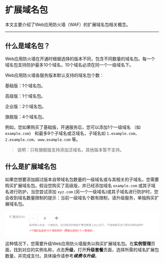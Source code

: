# 扩展域名包

本文主要介绍了Web应用防火墙（WAF）的扩展域名包相关概念。

****

## **什么是域名包**？

Web应用防火墙在开通时根据选择的版本不同，包含不同数量的域名包。每一个域名包支持防护最多10个域名，10个域名必须在同一个一级域名下。

Web应用防火墙各服务版本默认支持的域名包个数：

基础版：1个域名包。

高级版：1个域名包。

企业版：2个域名包。

旗舰版：4个域名包。

例如，您如果购买了基础版，开通服务后，您可以添加1个一级域名 （如`example.com`） 和最多9个子域名或泛域名，子域名如 `1.example.com`、`2.example.com`、`www.example.com` 等。

> 说明：只有旗舰版支持添加泛域名，其他版本暂不支持。



## 什么是扩展域名包

如果您想要添加超过版本自带域名包数量的一级域名或与其相关的子域名，您需要购买扩展域名包。假设您购买了高级版，并已经添加域名  `example.com` 或其子域名进行防护，当您尝试添加  `xyz.com` (另一个一级域名)或其子域名进行防护时，您会收到域名数量限制的提示：当前一级域名个数有限制，请升级服务，单独购买扩展域名包。

![image](../../../..\image\WAF\price-image\WAF-Buy-Names-More.png)

这种情况下，您需要升级Web应用防火墙服务以购买扩展域名包。在**实例管理**页面，找到对应的实例名称，点击**升级**，打开**升级套餐**页面，选择所需的域名扩展包数量，并完成支付。具体操作请参考***续费与升级***。